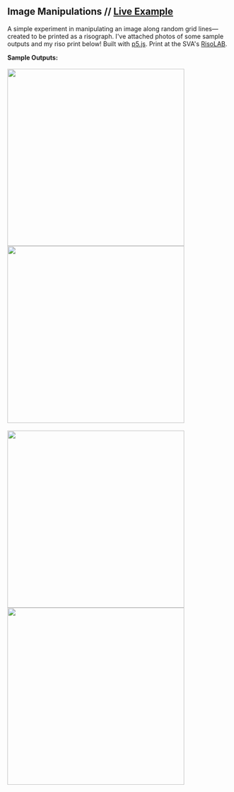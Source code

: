 ## Image Manipulations // [Live Example](https://erinachavez.github.io/image_manipulation/index.html)

A simple experiment in manipulating an image along random grid lines&mdash; created to be printed as a risograph. I've attached photos of some sample outputs and my riso print below! Built with [p5.js](https://p5js.org). Print at the SVA's [RisoLAB](https://risolab.sva.edu).

**Sample Outputs:**
<br /><br />
<img src="https://github.com/erinachavez/experiments/blob/master/image_manipulation/samples/sample1.png" width="400" />
<img src="https://github.com/erinachavez/experiments/blob/master/image_manipulation/samples/sample2.png" width="400" />
<br /><br />
<img src="https://github.com/erinachavez/experiments/blob/master/image_manipulation/samples/sample3.png" width="400" />
<img src="https://github.com/erinachavez/experiments/blob/master/image_manipulation/samples/sample4.png" width="400" />
